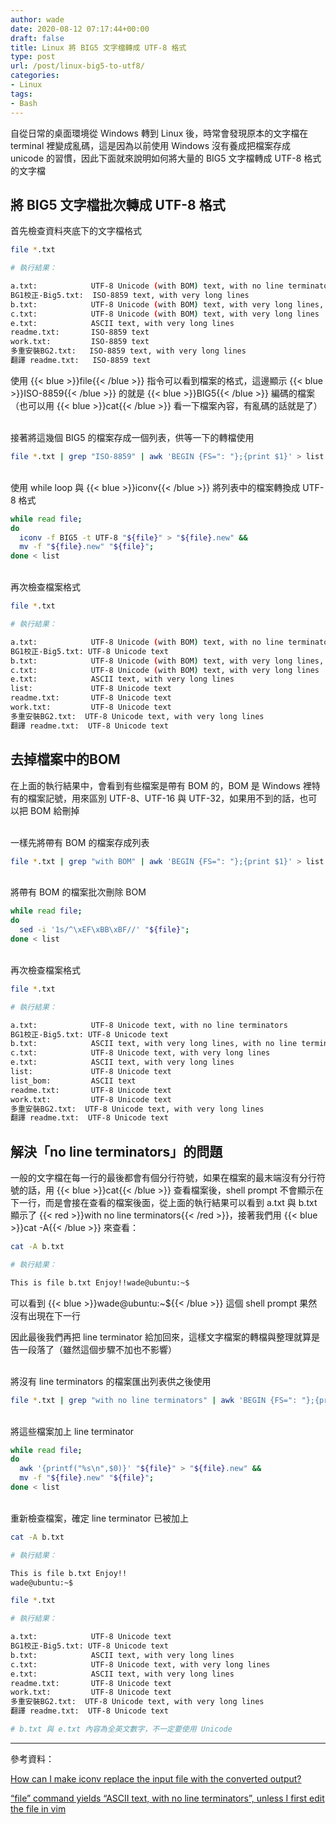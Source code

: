 ```yaml
---
author: wade
date: 2020-08-12 07:17:44+00:00
draft: false
title: Linux 將 BIG5 文字檔轉成 UTF-8 格式
type: post
url: /post/linux-big5-to-utf8/
categories:
- Linux
tags:
- Bash
---
```


自從日常的桌面環境從 Windows 轉到 Linux 後，時常會發現原本的文字檔在 terminal 裡變成亂碼，這是因為以前使用 Windows 沒有養成把檔案存成 unicode 的習慣，因此下面就來說明如何將大量的 BIG5 文字檔轉成 UTF-8 格式的文字檔


## 將 BIG5 文字檔批次轉成 UTF-8 格式

首先檢查資料夾底下的文字檔格式

```bash
file *.txt
```

```bash
# 執行結果：

a.txt:            UTF-8 Unicode (with BOM) text, with no line terminators
BG1校正-Big5.txt:  ISO-8859 text, with very long lines
b.txt:            UTF-8 Unicode (with BOM) text, with very long lines, with no line terminators
c.txt:            UTF-8 Unicode (with BOM) text, with very long lines
e.txt:            ASCII text, with very long lines
readme.txt:       ISO-8859 text
work.txt:         ISO-8859 text
多重安裝BG2.txt:   ISO-8859 text, with very long lines
翻譯 readme.txt:   ISO-8859 text
```

使用 {{< blue >}}file{{< /blue >}} 指令可以看到檔案的格式，這邊顯示 {{< blue >}}ISO-8859{{< /blue >}} 的就是 {{< blue >}}BIG5{{< /blue >}} 編碼的檔案（也可以用 {{< blue >}}cat{{< /blue >}} 看一下檔案內容，有亂碼的話就是了）

\
接著將這幾個 BIG5 的檔案存成一個列表，供等一下的轉檔使用

```bash
file *.txt | grep "ISO-8859" | awk 'BEGIN {FS=": "};{print $1}' > list
```

\
使用 while loop 與 {{< blue >}}iconv{{< /blue >}} 將列表中的檔案轉換成 UTF-8 格式

```bash
while read file; 
do
  iconv -f BIG5 -t UTF-8 "${file}" > "${file}.new" && 
  mv -f "${file}.new" "${file}"; 
done < list
```

\
再次檢查檔案格式

```bash
file *.txt
```

```bash
# 執行結果：

a.txt:            UTF-8 Unicode (with BOM) text, with no line terminators
BG1校正-Big5.txt: UTF-8 Unicode text
b.txt:            UTF-8 Unicode (with BOM) text, with very long lines, with no line terminators
c.txt:            UTF-8 Unicode (with BOM) text, with very long lines
e.txt:            ASCII text, with very long lines
list:             UTF-8 Unicode text
readme.txt:       UTF-8 Unicode text
work.txt:         UTF-8 Unicode text
多重安裝BG2.txt:  UTF-8 Unicode text, with very long lines
翻譯 readme.txt:  UTF-8 Unicode text
```


## 去掉檔案中的BOM

在上面的執行結果中，會看到有些檔案是帶有 BOM 的，BOM 是 Windows 裡特有的檔案記號，用來區別 UTF-8、UTF-16 與 UTF-32，如果用不到的話，也可以把 BOM 給刪掉

\
一樣先將帶有 BOM 的檔案存成列表

```bash
file *.txt | grep "with BOM" | awk 'BEGIN {FS=": "};{print $1}' > list
```

\
將帶有 BOM 的檔案批次刪除 BOM

```bash
while read file;
do
  sed -i '1s/^\xEF\xBB\xBF//' "${file}";
done < list
```

\
再次檢查檔案格式

```bash
file *.txt
```

```bash
# 執行結果：

a.txt:            UTF-8 Unicode text, with no line terminators
BG1校正-Big5.txt: UTF-8 Unicode text
b.txt:            ASCII text, with very long lines, with no line terminators
c.txt:            UTF-8 Unicode text, with very long lines
e.txt:            ASCII text, with very long lines
list:             UTF-8 Unicode text
list_bom:         ASCII text
readme.txt:       UTF-8 Unicode text
work.txt:         UTF-8 Unicode text
多重安裝BG2.txt:  UTF-8 Unicode text, with very long lines
翻譯 readme.txt:  UTF-8 Unicode text
```


## 解決「no line terminators」的問題

一般的文字檔在每一行的最後都會有個分行符號，如果在檔案的最末端沒有分行符號的話，用 {{< blue >}}cat{{< /blue >}} 查看檔案後，shell prompt 不會顯示在下一行，而是會接在查看的檔案後面，從上面的執行結果可以看到 a.txt 與 b.txt 顯示了 {{< red >}}with no line terminators{{< /red >}}，接著我們用 {{< blue >}}cat -A{{< /blue >}} 來查看：

```bash
cat -A b.txt
```

```bash
# 執行結果：

This is file b.txt Enjoy!!wade@ubuntu:~$
```

可以看到 {{< blue >}}wade@ubuntu:~${{< /blue >}} 這個 shell prompt 果然沒有出現在下一行

因此最後我們再把 line terminator 給加回來，這樣文字檔案的轉檔與整理就算是告一段落了（雖然這個步驟不加也不影響）

\
將沒有 line terminators 的檔案匯出列表供之後使用

```bash
file *.txt | grep "with no line terminators" | awk 'BEGIN {FS=": "};{print $1}' > list
```

\
將這些檔案加上 line terminator

```bash
while read file;
do
  awk '{printf("%s\n",$0)}' "${file}" > "${file}.new" &&
  mv -f "${file}.new" "${file}";
done < list
```

\
重新檢查檔案，確定 line terminator 已被加上

```bash
cat -A b.txt
```

```bash
# 執行結果：

This is file b.txt Enjoy!!
wade@ubuntu:~$
```

```bash
file *.txt
```

```bash
# 執行結果：

a.txt:            UTF-8 Unicode text
BG1校正-Big5.txt: UTF-8 Unicode text
b.txt:            ASCII text, with very long lines
c.txt:            UTF-8 Unicode text, with very long lines
e.txt:            ASCII text, with very long lines
readme.txt:       UTF-8 Unicode text
work.txt:         UTF-8 Unicode text
多重安裝BG2.txt:  UTF-8 Unicode text, with very long lines
翻譯 readme.txt:  UTF-8 Unicode text

# b.txt 與 e.txt 內容為全英文數字，不一定要使用 Unicode
```

* * *

參考資料：

[How can I make iconv replace the input file with the converted output?](https://unix.stackexchange.com/questions/10241/how-can-i-make-iconv-replace-the-input-file-with-the-converted-output)

[“file” command yields “ASCII text, with no line terminators”, unless I first edit the file in vim](https://superuser.com/questions/987929/file-command-yields-ascii-text-with-no-line-terminators-unless-i-first-edi)

